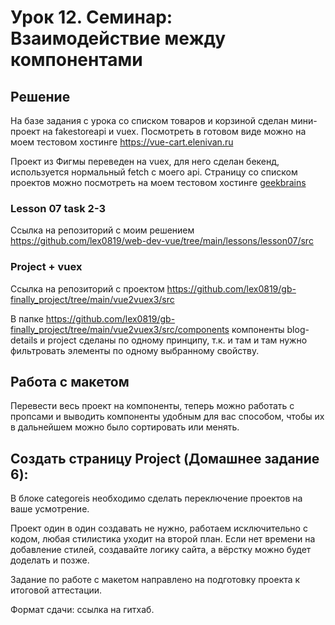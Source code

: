 # Урок 12. Семинар: Взаимодействие между компонентами

## Решение

На базе задания с урока со списком товаров и корзиной сделан мини-проект на fakestoreapi и vuex.
Посмотреть в готовом виде можно на моем тестовом хостинге https://vue-cart.elenivan.ru

Проект из Фигмы переведен на vuex, для него сделан бекенд, используется нормальный fetch с моего api.
Страницу со списком проектов можно посмотреть на моем тестовом хостинге [geekbrains](https://geekbrains.elenivan.ru)

### Lesson 07 task 2-3

Ссылка на репозиторий с моим решением
https://github.com/lex0819/web-dev-vue/tree/main/lessons/lesson07/src

### Project + vuex

Ссылка на репозиторий с проектом
https://github.com/lex0819/gb-finally_project/tree/main/vue2vuex3/src

В папке https://github.com/lex0819/gb-finally_project/tree/main/vue2vuex3/src/components
компоненты blog-details и project сделаны по одному принципу, т.к. и там и там нужно фильтровать элементы по одному выбранному свойству.

## Работа с макетом

Перевести весь проект на компоненты, теперь можно работать с пропсами и выводить компоненты удобным для вас способом, чтобы их в дальнейшем можно было сортировать или менять.

## Создать страницу Project (Домашнее задание 6):

В блоке categoreis необходимо сделать переключение проектов на ваше усмотрение.

Проект один в один создавать не нужно, работаем исключительно с кодом, любая стилистика уходит на второй план. Если нет времени на добавление стилей, создавайте логику сайта, а вёрстку можно будет доделать и позже.

Задание по работе с макетом направлено на подготовку проекта к итоговой аттестации.

Формат сдачи: ссылка на гитхаб.

